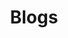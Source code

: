 ---
title: "Blogs"
permalink: /Blogs/
layout: archive
author_profile: false
header:
    - image: /asset/image/redflower.jpeg
---
